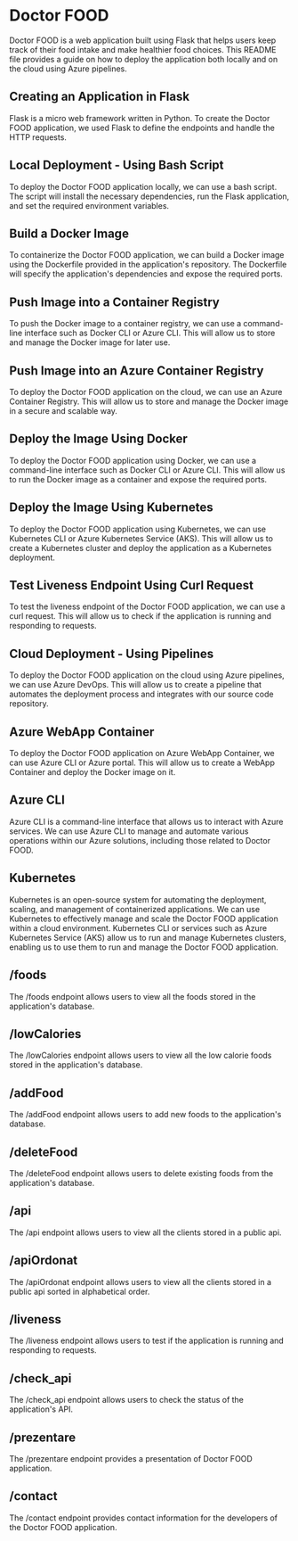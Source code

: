 <h1>Doctor FOOD</h1>
Doctor FOOD is a web application built using Flask that helps users keep track of their food intake and make healthier food choices. This README file provides a guide on how to deploy the application both locally and on the cloud using Azure pipelines.
<h2>Creating an Application in Flask</h2>
Flask is a micro web framework written in Python. To create the Doctor FOOD application, we used Flask to define the endpoints and handle the HTTP requests.
<h2>Local Deployment - Using Bash Script</h2>
To deploy the Doctor FOOD application locally, we can use a bash script. The script will install the necessary dependencies, run the Flask application, and set the required environment variables.
<h2>Build a Docker Image</h2>
To containerize the Doctor FOOD application, we can build a Docker image using the Dockerfile provided in the application's repository. The Dockerfile will specify the application's dependencies and expose the required ports.
<h2>Push Image into a Container Registry</h2>
To push the Docker image to a container registry, we can use a command-line interface such as Docker CLI or Azure CLI. This will allow us to store and manage the Docker image for later use.
<h2>Push Image into an Azure Container Registry</h2>
To deploy the Doctor FOOD application on the cloud, we can use an Azure Container Registry. This will allow us to store and manage the Docker image in a secure and scalable way.
<h2>Deploy the Image Using Docker</h2>
To deploy the Doctor FOOD application using Docker, we can use a command-line interface such as Docker CLI or Azure CLI. This will allow us to run the Docker image as a container and expose the required ports.
<h2>Deploy the Image Using Kubernetes</h2>
To deploy the Doctor FOOD application using Kubernetes, we can use Kubernetes CLI or Azure Kubernetes Service (AKS). This will allow us to create a Kubernetes cluster and deploy the application as a Kubernetes deployment.
<h2>Test Liveness Endpoint Using Curl Request</h2>
To test the liveness endpoint of the Doctor FOOD application, we can use a curl request. This will allow us to check if the application is running and responding to requests.
<h2>Cloud Deployment - Using Pipelines</h2>
To deploy the Doctor FOOD application on the cloud using Azure pipelines, we can use Azure DevOps. This will allow us to create a pipeline that automates the deployment process and integrates with our source code repository.
<h2>Azure WebApp Container</h2>
To deploy the Doctor FOOD application on Azure WebApp Container, we can use Azure CLI or Azure portal. This will allow us to create a WebApp Container and deploy the Docker image on it.
<h2>Azure CLI</h2>
Azure CLI is a command-line interface that allows us to interact with Azure services. We can use Azure CLI to manage and automate various operations within our Azure solutions, including those related to Doctor FOOD.
<h2>Kubernetes</h2>
Kubernetes is an open-source system for automating the deployment, scaling, and management of containerized applications. We can use Kubernetes to effectively manage and scale the Doctor FOOD application within a cloud environment. Kubernetes CLI or services such as Azure Kubernetes Service (AKS) allow us to run and manage Kubernetes clusters, enabling us to use them to run and manage the Doctor FOOD application.

<h2>/foods</h2>
The /foods endpoint allows users to view all the foods stored in the application's database.
<h2>/lowCalories</h2>
The /lowCalories endpoint allows users to view all the low calorie foods stored in the application's database.
<h2>/addFood</h2>
The /addFood endpoint allows users to add new foods to the application's database.
<h2>/deleteFood</h2>
The /deleteFood endpoint allows users to delete existing foods from the application's database.
<h2>/api</h2>
The /api endpoint allows users to view all the clients stored in a public api.
<h2>/apiOrdonat</h2>
The /apiOrdonat endpoint allows users to view all the clients stored in a public api sorted in alphabetical order.
<h2>/liveness</h2>
The /liveness endpoint allows users to test if the application is running and responding to requests.
<h2>/check_api</h2>
The /check_api endpoint allows users to check the status of the application's API.
<h2>/prezentare</h2>
The /prezentare endpoint provides a presentation of Doctor FOOD application.
<h2>/contact</h2>
The /contact endpoint provides contact information for the developers of the Doctor FOOD application.
